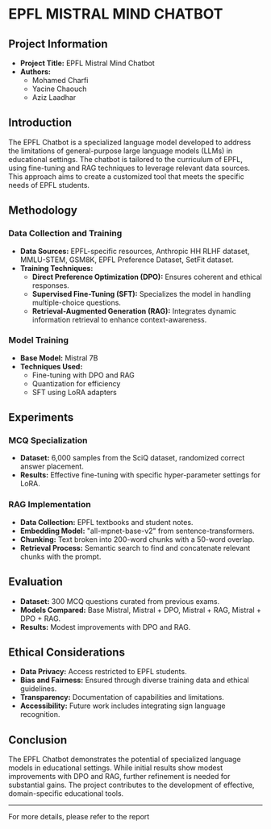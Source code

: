 # EPFL MISTRAL MIND CHATBOT

## Project Information
- **Project Title:** EPFL Mistral Mind Chatbot
- **Authors:**
  - Mohamed Charfi
  - Yacine Chaouch
  - Aziz Laadhar

## Introduction
The EPFL Chatbot is a specialized language model developed to address the limitations of general-purpose large language models (LLMs) in educational settings. The chatbot is tailored to the curriculum of EPFL, using fine-tuning and RAG techniques to leverage relevant data sources. This approach aims to create a customized tool that meets the specific needs of EPFL students.

## Methodology
### Data Collection and Training
- **Data Sources:** EPFL-specific resources, Anthropic HH RLHF dataset, MMLU-STEM, GSM8K, EPFL Preference Dataset, SetFit dataset.
- **Training Techniques:**
  - **Direct Preference Optimization (DPO):** Ensures coherent and ethical responses.
  - **Supervised Fine-Tuning (SFT):** Specializes the model in handling multiple-choice questions.
  - **Retrieval-Augmented Generation (RAG):** Integrates dynamic information retrieval to enhance context-awareness.

### Model Training
- **Base Model:** Mistral 7B
- **Techniques Used:**
  - Fine-tuning with DPO and RAG
  - Quantization for efficiency
  - SFT using LoRA adapters

## Experiments
### MCQ Specialization
- **Dataset:** 6,000 samples from the SciQ dataset, randomized correct answer placement.
- **Results:** Effective fine-tuning with specific hyper-parameter settings for LoRA.

### RAG Implementation
- **Data Collection:** EPFL textbooks and student notes.
- **Embedding Model:** "all-mpnet-base-v2" from sentence-transformers.
- **Chunking:** Text broken into 200-word chunks with a 50-word overlap.
- **Retrieval Process:** Semantic search to find and concatenate relevant chunks with the prompt.

## Evaluation
- **Dataset:** 300 MCQ questions curated from previous exams.
- **Models Compared:** Base Mistral, Mistral + DPO, Mistral + RAG, Mistral + DPO + RAG.
- **Results:** Modest improvements with DPO and RAG.

## Ethical Considerations
- **Data Privacy:** Access restricted to EPFL students.
- **Bias and Fairness:** Ensured through diverse training data and ethical guidelines.
- **Transparency:** Documentation of capabilities and limitations.
- **Accessibility:** Future work includes integrating sign language recognition.

## Conclusion
The EPFL Chatbot demonstrates the potential of specialized language models in educational settings. While initial results show modest improvements with DPO and RAG, further refinement is needed for substantial gains. The project contributes to the development of effective, domain-specific educational tools.

---

For more details, please refer to the report
